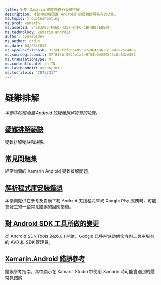 ```yaml
---
title: 針對 Xamarin 的問題進行疑難排解
description: 本節中的檔涵蓋 Android 的疑難排解特有的功能。
ms.topic: troubleshooting
ms.prod: xamarin
ms.assetid: 54583AB3-FE6D-4357-B4FC-CBC48B7EDEE4
ms.technology: xamarin-android
author: conceptdev
ms.author: crdun
ms.date: 04/25/2018
ms.openlocfilehash: 317d45f2fb9b405337e0b41d626057dca752440a
ms.sourcegitcommit: 57f815bf0024b1afe9754c0e28054fc0a53ce302
ms.translationtype: MT
ms.contentlocale: zh-TW
ms.lasthandoff: 09/06/2019
ms.locfileid: "70757317"
---
```

# <a name="troubleshooting"></a>疑難排解

_本節中的檔涵蓋 Android 的疑難排解特有的功能。_

## <a name="troubleshooting-tipsandroidtroubleshootingtroubleshootingmd"></a>[疑難排解祕訣](~/android/troubleshooting/troubleshooting.md)

疑難排解秘訣和訣竅。

## <a name="frequently-asked-questionsquestionsindexmd"></a>[常見問題集](questions/index.md)

經常詢問的 Xamarin Android 疑難排解問題。

## <a name="resolving-library-installation-errorsandroidtroubleshootingresolving-library-installation-errorsmd"></a>[解析程式庫安裝錯誤](~/android/troubleshooting/resolving-library-installation-errors.md)

本指南提供在參考及自動下載 Android 支援程式庫或 Google Play 服務時，可能會發生的一些常見錯誤的因應措施。

## <a name="changes-to-the-android-sdk-toolingandroidtroubleshootingsdk-cli-tooling-changesmd"></a>[對 Android SDK 工具所做的變更](~/android/troubleshooting/sdk-cli-tooling-changes.md)

從 Android SDK Tools 的26.0.1 開始，Google 已移除協助新命令列工具中現有的 AVD 和 SDK 管理員。

## <a name="xamarinandroid-errors-referenceandroidtroubleshootingerrorsmd"></a>[Xamarin.Android 錯誤參考](~/android/troubleshooting/errors.md)

錯誤參考指南，其中顯示在 Xamarin Studio 中使用 Xamarin 時可能會遇到的最常見錯誤
